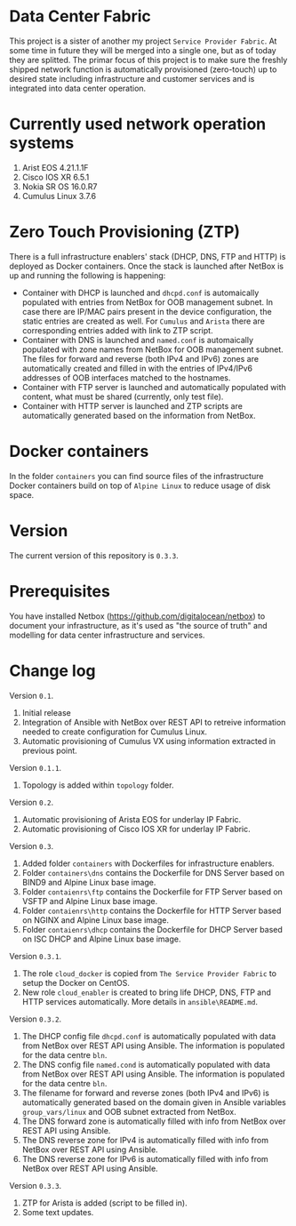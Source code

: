 # Data Center Fabric

This project is a sister of another my project `Service Provider Fabric`. At some time in future they will be merged into a single one, but as of today they are splitted. The primar focus of this project is to make sure the freshly shipped network function is automatically provisioned (zero-touch) up to desired state including infrastructure and customer services and is integrated into data center operation.

# Currently used network operation systems
1. Arist EOS 4.21.1.1F
2. Cisco IOS XR 6.5.1
3. Nokia SR OS 16.0.R7
4. Cumulus Linux 3.7.6

# Zero Touch Provisioning (ZTP)
There is a full infrastructure enablers' stack (DHCP, DNS, FTP and HTTP) is deployed as Docker containers. Once the stack is launched after NetBox is up and running the following is happening:
- Container with DHCP is launched and `dhcpd.conf` is automaically populated with entries from NetBox for OOB management subnet. In case there are IP/MAC pairs present in the device configuration, the static entries are created as well. For `Cumulus` and `Arista` there are corresponding entries added with link to ZTP script.
- Container with DNS is launched and `named.conf` is automaically populated with zone names from NetBox for OOB management subnet. The files for forward and reverse (both IPv4 and IPv6) zones are automatically created and filled in with the entries of IPv4/IPv6 addresses of OOB interfaces matched to the hostnames.
- Container with FTP server is launched and automatically populated with content, what must be shared (currently, only test file).
- Container with HTTP server is launched and ZTP scripts are automatically generated based on the information from NetBox.

# Docker containers
In the folder `containers` you can find source files of the infrastructure Docker containers build on top of `Alpine Linux` to reduce usage of disk space.

# Version

The current version of this repository is `0.3.3`.

# Prerequisites

You have installed Netbox (https://github.com/digitalocean/netbox) to document your infrastructure, as it's used as "the source of truth" and modelling for data center infrastructure and services. 

# Change log

Version `0.1`.
1. Initial release
2. Integration of Ansible with NetBox over REST API to retreive information needed to create configuration for Cumulus Linux.
3. Automatic provisioning of Cumulus VX using information extracted in previous point.

Version `0.1.1`.
1. Topology is added within `topology` folder.

Version `0.2`.
1. Automatic provisioning of Arista EOS for underlay IP Fabric.
2. Automatic provisioning of Cisco IOS XR for underlay IP Fabric.

Version `0.3`.
1. Added folder `containers` with Dockerfiles for infrastructure enablers.
2. Folder `containers\dns` contains the Dockerfile for DNS Server based on BIND9 and Alpine Linux base image.
3. Folder `contaienrs\ftp` contains the Dockerfile for FTP Server based on VSFTP and Alpine Linux base image.
4. Folder `contaienrs\http` contains the Dockerfile for HTTP Server based on NGINX and Alpine Linux base image.
5. Folder `contaienrs\dhcp` contains the Dockerfile for DHCP Server based on ISC DHCP and Alpine Linux base image.

Version `0.3.1`.
1. The role `cloud_docker` is copied from `The Service Provider Fabric` to setup the Docker on CentOS.
2. New role `cloud_enabler` is created to bring life DHCP, DNS, FTP and HTTP services automatically. More details in `ansible\README.md`.

Version `0.3.2`.
1. The DHCP config file `dhcpd.conf` is automatically populated with data from NetBox over REST API using Ansible. The information is populated for the data centre `bln`.
2. The DNS config file `named.cond` is automatically populated with data from NetBox over REST API using Ansible. The information is populated for the data centre `bln`.
3. The filename for forward and reverse zones (both IPv4 and IPv6) is automatically generated based on the domain given in Ansible variables `group_vars/linux` and OOB subnet extracted from NetBox.
4. The DNS forward zone is automatically filled with info from NetBox over REST API using Ansible.
5. The DNS reverse zone for IPv4 is automatically filled with info from NetBox over REST API using Ansible.
6. The DNS reverse zone for IPv6 is automatically filled with info from NetBox over REST API using Ansible.

Version `0.3.3`.
1. ZTP for Arista is added (script to be filled in).
2. Some text updates.
